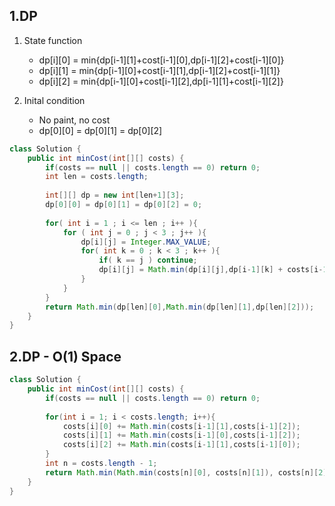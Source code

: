 ## 1.DP

1. State function
	* dp[i][0] = min{dp[i-1][1]+cost[i-1][0],dp[i-1][2]+cost[i-1][0]}
	* dp[i][1] = min{dp[i-1][0]+cost[i-1][1],dp[i-1][2]+cost[i-1][1]}
	* dp[i][2] = min{dp[i-1][0]+cost[i-1][2],dp[i-1][1]+cost[i-1][2]}

2. Inital condition
	* No paint, no cost
	* dp[0][0] = dp[0][1] = dp[0][2]


```java
class Solution {
    public int minCost(int[][] costs) {
        if(costs == null || costs.length == 0) return 0;
        int len = costs.length;
        
        int[][] dp = new int[len+1][3];
        dp[0][0] = dp[0][1] = dp[0][2] = 0;
        
        for( int i = 1 ; i <= len ; i++ ){
            for ( int j = 0 ; j < 3 ; j++ ){
                dp[i][j] = Integer.MAX_VALUE;
                for( int k = 0 ; k < 3 ; k++ ){
                    if( k == j ) continue;
                    dp[i][j] = Math.min(dp[i][j],dp[i-1][k] + costs[i-1][j]);
                }
            }
        }
        return Math.min(dp[len][0],Math.min(dp[len][1],dp[len][2])); 
    }
}
```
	
## 2.DP - O(1) Space

```java
class Solution {
    public int minCost(int[][] costs) {
        if(costs == null || costs.length == 0) return 0;
        
        for(int i = 1; i < costs.length; i++){
            costs[i][0] += Math.min(costs[i-1][1],costs[i-1][2]);
            costs[i][1] += Math.min(costs[i-1][0],costs[i-1][2]);
            costs[i][2] += Math.min(costs[i-1][1],costs[i-1][0]);
        }
        int n = costs.length - 1;
        return Math.min(Math.min(costs[n][0], costs[n][1]), costs[n][2]);
    }
}
```